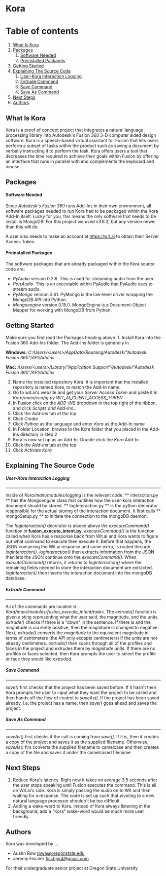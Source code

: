 # Kora

# Table of contents
1. [What Is Kora](#whatIsKora)
2. [Packages](#packages)
    1. [Software Needed](#softwareNeeded)
    2. [Preinstalled Packages](#preinstalledPackages)
4. [Getting Started](#gettingStarted)
5. [Explaining The Source Code](#sourceCode)
    1. [User-Kora Interaction Logging]("#interactionLogging")
    2. [Extrude Command]("#extrudeCmd")  
    3. [Save Command]("#saveCmd")  
    4. [Save As Command]("#saveAsCmd")  
6. [Next Steps](#nextSteps)
7. [Authors](#authors)

<a name="whatIsKora"></a>
## What Is Kora
Kora is a proof of concept project that integrates a natural language processing library into Autodesk's Fusion 360 3-D computer aided design software.
Kora is a speech-based virtual assistant for Fusion that lets users perform a subset of tasks within the product such as saving a document by verbally instructing it to perform the task.
Kora offers users a tool that decreases the time required to achieve their goals within Fusion by offering an interface that runs in parallel with and complements the keyboard and mouse.


<a name="packages"></a>
## Packages
  #### Software Needed <a name="softwareNeeded"></a>
  Since _Autodesk's Fusion 360_ runs Add-Ins in their own environment, all software packages needed to run Kora had to be packaged within the Kora Add-In itself.
  Lucky for you, this means the only software that needs to be install is MongoDB.
  For this project we used v3.6.2, but any version newer than this will do.

  A user also needs to make an account at https://wit.ai to obtain their Server Access Token.

  #### Preinstalled Packages <a name="preinstalledPackages"></a>
  The software packages that are already packaged within the Kora source code are:
  - _PyAudio_ version 0.2.9. This is used for streaming audio from the user
  - _PortAudio_. This is an executable within PyAudio that PyAudio uses to stream audio.
  - _PyMongo_ version 3.61. PyMongo is the low-level driver wrapping the MongoDB API into Python.
  - _Mongoengine_ version 0.15.0. MongoEngine is a Document-Object Mapper for working with MongoDB from Python.

<a name="gettingStarted"></a>
## Getting Started
  Make sure you first read the Packages heading above.
  1.
    Install Kora into the Fusion 360 Add-Ins folder.
    The Add-Ins folder is generally in

  **Windows:**
  _C:/Users/<users\>/AppData/Roaming/Autodesk/"Autodesk Fusion 360"/API/AddIns_

  **Mac:**
  _/Users/<users\>/Library/"Application Support"/Autodesk/"Autodesk Fusion 360"/API/AddIns_

  2. Name the installed repository Kora. It is important that the installed repository is named Kora, to match the Add-In name.
  3. Go to wit.ai's website and get your _Server Access Token_ and paste it in _Kora/main/config.py WIT_AI_CLIENT_ACCESS_TOKEN_
  3. In Fusion click on the _ADD-INS_ dropdown in the top right of the ribbon, and click _Scripts and Add-Ins..._
  4. Click the _Add-Ins_ tab at the top
  5. Click _Create_
  6. Click _Python_ as the language and enter _Kora_ as the Add-In name
  7. In Folder Location, browse to the Kora folder that you placed in the Add-Ins directory in step 2
  8. Kora is now set up as an Add-In. Double click the _Kora_ Add-In
  9. Click the _Add-Ins_ tab at the top
  10. Click _Activate Kora_





<a name="sourceCode"></a>
## Explaining The Source Code

 <a name="interactionLogging"></a>
 ##### User-Kora Interaction Logging  
 ***
 Inside of _Kora/main/modules/logging_ is the relevant code.
 ** interaction.py ** has the _Mongoengine_ class that outlines how the user-kora interaction document should be stored. ** logInteraction.py ** is the python decorator responsible for the actual storing of the interaction document. It first calls ** mongoSetup.py ** to initiate the connection to the mongoDB daemon.

 The *logInteraction()* decorator is placed above the *executeCommand()* function in **fusion_execute_intent.py**. *executeCommand()* is the function called when Kora has a response back from Wit.ai and Kora wants to figure out what command to execute then execute it. Before that happens, the JSON containing the Wit.ai response and some extra, is routed through *logInteraction()*. *logInteraction()* then extracts information from the JSON then lets the JSON continue onto the *executeCommand()*. When *executeCommand()* returns, it returns to *logInteraction()* where the remaining fields needed to store the interaction document are extracted.
 *logInteraction()* then inserts the interaction document into the mongoDB database.


 <a name="extrudeCmd"></a>
 ##### Extrude Command  
 ***
 All of the commands are located in <em>Kora/main/modules/fusion_execute_intent/tasks</em>. The _extrude()_ function is given a sting representing what the user said, the magnitude, and the units.
_extrude()_ checks if there is a "down" in the sentence. If there is and the magnitude is currently positive, then the magnitude is changed to negative. Next, _extrude()_ converts the _magnitude_ to the equivalent magnitude in terms of centimeters (the API only excepts centimeters) if the _units_ are not already centimeters.
_extrude()_ then scans through all of the profiles and faces in the project and extrudes them by _magnitude_ _units_. If there are no profiles or faces selected, then Kora prompts the user to select the profile or face they would like extruded.



 <a name="saveCmd"></a>
 ##### Save Command  
 ***
_save()_ first checks that the project has been saved before. If it hasn't then Kora prompts the user to input what they want the project to be called and then hands off the flow of control to _saveAs()_. If the project has been saved already, i.e. the project has a name, then _save()_ goes ahead and saves the project.


 <a name="saveAsCmd"></a>
 ##### Save As Command  
 ***
_saveAs()_ first checks if the call is coming from _save()_. If it is, then it creates a copy of the project and saves it as the supplied filename. Otherwise, _saveAs()_ firs converts the supplied filename to camelcase and then creates a copy of the file and saves it under the camelcased filename.




<a name="nextSteps"></a>
## Next Steps
1. Reduce Kora's latency. Right now it takes on average 3.5 seconds after the user stops speaking until Fusion executes the command. This is all on Wit.ai's side. Kora is simply passing the audio on to Wit and then waiting for a response. The code is set up such that pivoting to a new natural language processor shouldn't be too difficult.
2. Adding a wake-word to Kora. Instead of Kora always listening in the background, add a "Kora" wake-word would be much more user friendly.



<a name="authors"></a>
## Authors
Kora was developed by ...
- Austin Row rowa@oregonstate.edu
- Jeremy Fischer fischjer4@gmail.com

For their undergraduate senior project at Oregon State University
